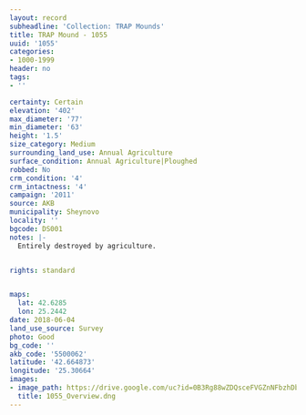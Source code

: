 ```yaml
---
layout: record
subheadline: 'Collection: TRAP Mounds'
title: TRAP Mound - 1055
uuid: '1055'
categories:
- 1000-1999
header: no
tags:
- ''

certainty: Certain
elevation: '402'
max_diameter: '77'
min_diameter: '63'
height: '1.5'
size_category: Medium
surrounding_land_use: Annual Agriculture
surface_condition: Annual Agriculture|Ploughed
robbed: No
crm_condition: '4'
crm_intactness: '4'
campaign: '2011'
source: AKB
municipality: Sheynovo
locality: ''
bgcode: DS001
notes: |-
  Entirely destroyed by agriculture.


rights: standard


maps:
  lat: 42.6285
  lon: 25.2442
date: 2018-06-04
land_use_source: Survey
photo: Good
bg_code: ''
akb_code: '5500062'
latitude: '42.664873'
longitude: '25.30664'
images:
- image_path: https://drive.google.com/uc?id=0B3Rg88wZDQsceFVGZnNFbzhDb2s
  title: 1055_Overview.dng
---
```

